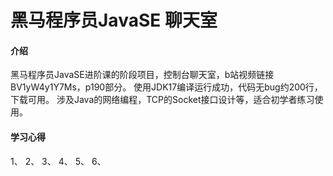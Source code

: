 # 黑马程序员JavaSE 聊天室
#### 介绍
黑马程序员JavaSE进阶课的阶段项目，控制台聊天室，b站视频链接BV1yW4y1Y7Ms，p190部分。 使用JDK17编译运行成功，代码无bug约200行，下载可用。 涉及Java的网络编程，TCP的Socket接口设计等，适合初学者练习使用。
#### 学习心得
1、
2、
3、
4、
5、
6、
